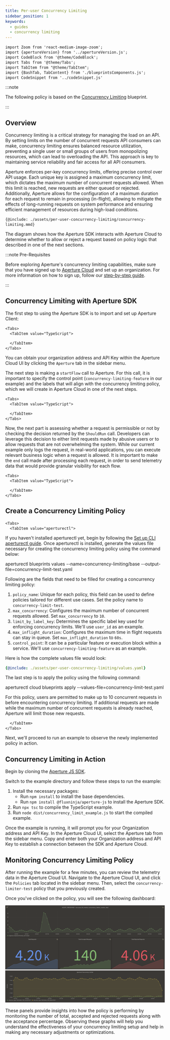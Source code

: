 ```yaml
---
title: Per-user Concurrency Limiting
sidebar_position: 1
keywords:
  - guides
  - concurrency limiting
---
```


```mdx-code-block
import Zoom from 'react-medium-image-zoom';
import {apertureVersion} from '../apertureVersion.js';
import CodeBlock from '@theme/CodeBlock';
import Tabs from '@theme/Tabs';
import TabItem from "@theme/TabItem";
import {BashTab, TabContent} from './blueprintsComponents.js';
import CodeSnippet from '../codeSnippet.js'

```

:::note

The following policy is based on the
[Concurrency Limiting](/reference/blueprints/concurrency-limiting/base.md)
blueprint.

:::

## Overview

Concurrency limiting is a critical strategy for managing the load on an API. By
setting limits on the number of concurrent requests API consumers can make,
concurrency limiting ensures balanced resource utilization, preventing a single
user or small groups of users from monopolizing resources, which can lead to
overloading the API. This approach is key to maintaining service reliability and
fair access for all API consumers.

Aperture enforces per-key concurrency limits, offering precise control over API
usage. Each unique key is assigned a maximum concurrency limit, which dictates
the maximum number of concurrent requests allowed. When this limit is reached,
new requests are either queued or rejected. Additionally, Aperture allows for
the configuration of a maximum duration for each request to remain in processing
(in-flight), allowing to mitigate the effects of long-running requests on system
performance and ensuring efficient management of resources during high-load
conditions.

<Zoom>

```mermaid
{@include: ./assets/per-user-concurrency-limiting/concurrency-limiting.mmd}
```

</Zoom>

The diagram shows how the Aperture SDK interacts with Aperture Cloud to
determine whether to allow or reject a request based on policy logic that
described in one of the next sections.

:::note Pre-Requisites

Before exploring Aperture's concurrency limiting capabilities, make sure that
you have signed up to [Aperture Cloud](https://app.fluxninja.com/sign-up) and
set up an organization. For more information on how to sign up, follow our
[step-by-step guide](/reference/cloud-ui/sign-up.md).

:::

## Concurrency Limiting with Aperture SDK

The first step to using the Aperture SDK is to import and set up Aperture
Client:

```mdx-code-block
<Tabs>
  <TabItem value="TypeScript">
```

<CodeSnippet lang="ts" snippetName="clientConstructor" />

```mdx-code-block
  </TabItem>
</Tabs>
```

You can obtain your organization address and API Key within the Aperture Cloud
UI by clicking the `Aperture` tab in the sidebar menu.

The next step is making a `startFlow` call to Aperture. For this call, it is
important to specify the control point (`concurrency-limiting-feature` in our
example) and the labels that will align with the concurrency limiting policy,
which we will create in Aperture Cloud in one of the next steps.

```mdx-code-block
<Tabs>
  <TabItem value="TypeScript">
```

<CodeSnippet lang="ts" snippetName="CLR" />

```mdx-code-block
  </TabItem>
</Tabs>
```

Now, the next part is assessing whether a request is permissible or not by
checking the decision returned by the `ShouldRun` call. Developers can leverage
this decision to either limit requests made by abusive users or to allow
requests that are not overwhelming the system. While our current example only
logs the request, in real-world applications, you can execute relevant business
logic when a request is allowed. It is important to make the `end` call made
after processing each request, in order to send telemetry data that would
provide granular visibility for each flow.

```mdx-code-block
<Tabs>
  <TabItem value="TypeScript">
```

<CodeSnippet lang="ts" snippetName="CFlowShouldRun" />

```mdx-code-block
  </TabItem>
</Tabs>
```

## Create a Concurrency Limiting Policy

```mdx-code-block
<Tabs>
  <TabItem value="aperturectl">
```

If you haven't installed aperturectl yet, begin by following the
[Set up CLI aperturectl guide](/reference/aperture-cli/aperture-cli.md). Once
aperturectl is installed, generate the values file necessary for creating the
concurrency limiting policy using the command below:

<CodeBlock language="bash"> aperturectl blueprints values
--name=concurrency-limiting/base --output-file=concurrency-limit-test.yaml
</CodeBlock>

Following are the fields that need to be filled for creating a concurrency
limiting policy:

1. `policy_name`: Unique for each policy, this field can be used to define
   policies tailored for different use cases. Set the policy name to
   `concurrency-limit-test`.
2. `max_concurrency`: Configures the maximum number of concurrent requests
   allowed. Set `max_concurrency` to `10`.
3. `limit_by_label_key`: Determines the specific label key used for enforcing
   concurrency limits. We'll use `user_id` as an example.
4. `max_inflight_duration`: Configures the maximum time in flight requests can
   stay in queue. Set `max_inflight_duration` to `60s`.
5. `control_point`: It can be a particular feature or execution block within a
   service. We'll use `concurrency-limiting-feature` as an example.

Here is how the complete values file would look:

```yaml
{@include: ./assets/per-user-concurrency-limiting/values.yaml}
```

The last step is to apply the policy using the following command:

<CodeBlock language="bash"> aperturectl cloud blueprints apply
--values-file=concurrency-limit-test.yaml </CodeBlock>

For this policy, users are permitted to make up to 10 concurrent requests in
before encountering concurrency limiting. If additional requests are made while
the maximum number of concurrent requests is already reached, Aperture will
limit those new requests.

```mdx-code-block
  </TabItem>
</Tabs>
```

Next, we'll proceed to run an example to observe the newly implemented policy in
action.

## Concurrency Limiting in Action

Begin by cloning the
[Aperture JS SDK](https://github.com/fluxninja/aperture-js).

Switch to the example directory and follow these steps to run the example:

1. Install the necessary packages:
   - Run `npm install` to install the base dependencies.
   - Run `npm install @fluxninja/aperture-js` to install the Aperture SDK.
2. Run `npx tsc` to compile the TypeScript example.
3. Run `node dist/concurrency_limit_example.js` to start the compiled example.

Once the example is running, it will prompt you for your Organization address
and API Key. In the Aperture Cloud UI, select the Aperture tab from the sidebar
menu. Copy and enter both your Organization address and API Key to establish a
connection between the SDK and Aperture Cloud.

## Monitoring Concurrency Limiting Policy

After running the example for a few minutes, you can review the telemetry data
in the Aperture Cloud UI. Navigate to the Aperture Cloud UI, and click the
`Policies` tab located in the sidebar menu. Then, select the
`concurrency-limiter-test` policy that you previously created.

Once you've clicked on the policy, you will see the following dashboard:

![Concurrency Limiter Graph 1](./assets/per-user-concurrency-limiting/concurrency-limiter-graph1.png)
![Concurrency Limiter Graph 2](./assets/per-user-concurrency-limiting/concurrency-limiter-graph2.png)

These panels provide insights into how the policy is performing by monitoring
the number of total, accepted and rejected requests along with the acceptance
percentage. Observing these graphs will help you understand the effectiveness of
your concurrency limiting setup and help in making any necessary adjustments or
optimizations.

